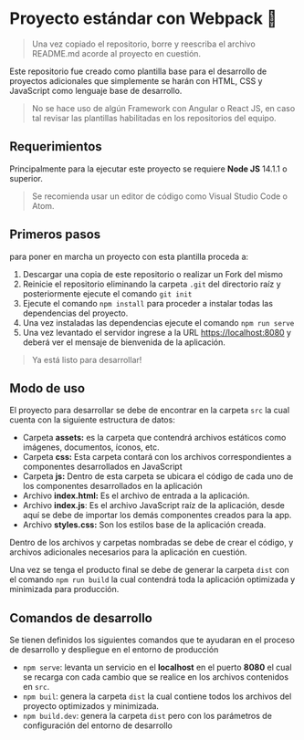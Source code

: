 # Proyecto estándar con Webpack 🚀

> Una vez copiado el repositorio, borre y reescriba el archivo README.md acorde al proyecto en cuestión.

Este repositorio fue creado como plantilla base para el desarrollo de proyectos adicionales que simplemente se harán con HTML, CSS y JavaScript como lenguaje base de desarrollo.

> No se hace uso de algún Framework con Angular o React JS, en caso tal revisar las plantillas habilitadas en los repositorios del equipo.

## Requerimientos

Principalmente para la ejecutar este proyecto se requiere **Node JS** 14.1.1 o superior.

> Se recomienda usar un editor de código como Visual Studio Code o Atom.

## Primeros pasos

para poner en marcha un proyecto con esta plantilla proceda a:

1. Descargar una copia de este repositorio o realizar un Fork del mismo
2. Reinicie el repositorio eliminando la carpeta `.git` del directorio raíz y posteriormente ejecute el comando `git init`
3. Ejecute el comando `npm install` para proceder a instalar todas las dependencias del proyecto.
4. Una vez instaladas las dependencias ejecute el comando `npm run serve`
5. Una vez levantado el servidor ingrese a la URL <https://localhost:8080> y deberá ver el mensaje de bienvenida de la aplicación.

> Ya está listo para desarrollar!

## Modo de uso

El proyecto para desarrollar se debe de encontrar en la carpeta `src` la cual cuenta con la siguiente estructura de datos:

- Carpeta **assets:** es la carpeta que contendrá archivos estáticos como imágenes, documentos, íconos, etc.
- Carpeta **css:** Esta carpeta contará con los archivos correspondientes a componentes desarrollados en JavaScript
- Carpeta **js:** Dentro de esta carpeta se ubicara el código de cada uno de los componentes desarrollados en la aplicación
- Archivo **index.html:** Es el archivo de entrada a la aplicación.
- Archivo **index.js**: Es el archivo JavaScript raíz de la aplicación, desde aquí se debe de importar los demás componentes creados para la app.
- Archivo **styles.css:** Son los estilos base de la aplicación creada.

Dentro de los archivos y carpetas nombradas se debe de crear el código, y archivos adicionales necesarios para la aplicación en cuestión.

Una vez se tenga el producto final se debe de generar la carpeta `dist` con el comando `npm run build` la cual contendrá toda la aplicación optimizada y minimizada para producción.

## Comandos de desarrollo

Se tienen definidos los siguientes comandos que te ayudaran en el proceso de desarrollo y despliegue en el entorno de producción

- `npm serve`: levanta un servicio en el **localhost** en el puerto **8080** el cual se recarga con cada cambio que se realice en los archivos contenidos en `src`.
- `npm buil`: genera la carpeta `dist` la cual contiene todos los archivos del proyecto optimizados y minimizada.
- `npm build.dev`: genera la carpeta `dist` pero con los parámetros de configuración del entorno de desarrollo
